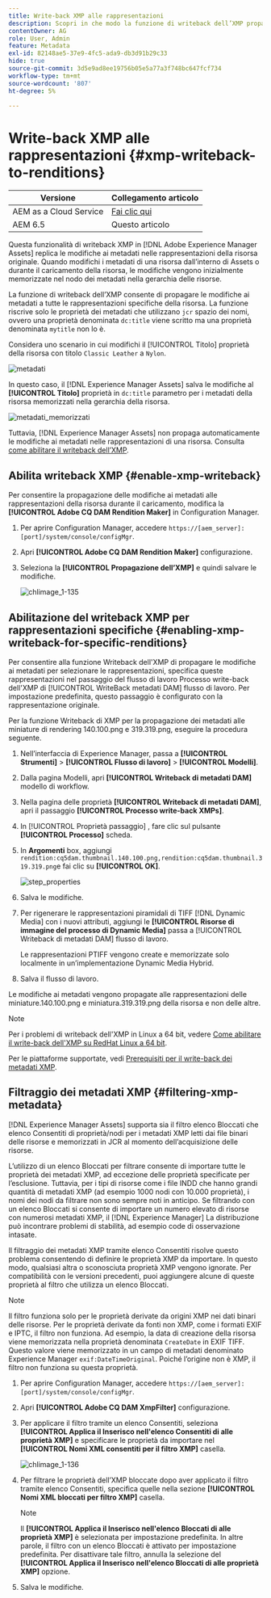 ```yaml
---
title: Write-back XMP alle rappresentazioni
description: Scopri in che modo la funzione di writeback dell’XMP propaga le modifiche ai metadati di una risorsa a tutte le sue rappresentazioni o a quelle specifiche.
contentOwner: AG
role: User, Admin
feature: Metadata
exl-id: 82148ae5-37e9-4fc5-ada9-db3d91b29c33
hide: true
source-git-commit: 3d5e9ad8ee19756b05e5a77a3f748bc647fcf734
workflow-type: tm+mt
source-wordcount: '807'
ht-degree: 5%

---
```


# Write-back XMP alle rappresentazioni {#xmp-writeback-to-renditions}

| Versione | Collegamento articolo |
| -------- | ---------------------------- |
| AEM as a Cloud Service | [Fai clic qui](https://experienceleague.adobe.com/docs/experience-manager-cloud-service/content/assets/admin/xmp-metadata.html?lang=en) |
| AEM 6.5 | Questo articolo |

Questa funzionalità di writeback XMP in [!DNL Adobe Experience Manager Assets] replica le modifiche ai metadati nelle rappresentazioni della risorsa originale. Quando modifichi i metadati di una risorsa dall’interno di Assets o durante il caricamento della risorsa, le modifiche vengono inizialmente memorizzate nel nodo dei metadati nella gerarchia delle risorse.

La funzione di writeback dell’XMP consente di propagare le modifiche ai metadati a tutte le rappresentazioni specifiche della risorsa. La funzione riscrive solo le proprietà dei metadati che utilizzano `jcr` spazio dei nomi, ovvero una proprietà denominata `dc:title` viene scritto ma una proprietà denominata `mytitle` non lo è.

Considera uno scenario in cui modifichi il [!UICONTROL Titolo] proprietà della risorsa con titolo `Classic Leather` a `Nylon`.

![metadati](assets/metadata.png)

In questo caso, il [!DNL Experience Manager Assets] salva le modifiche al **[!UICONTROL Titolo]** proprietà in `dc:title` parametro per i metadati della risorsa memorizzati nella gerarchia della risorsa.

![metadati_memorizzati](assets/metadata_stored.png)

Tuttavia, [!DNL Experience Manager Assets] non propaga automaticamente le modifiche ai metadati nelle rappresentazioni di una risorsa. Consulta [come abilitare il writeback dell’XMP](#enable-xmp-writeback).

## Abilita writeback XMP {#enable-xmp-writeback}

Per consentire la propagazione delle modifiche ai metadati alle rappresentazioni della risorsa durante il caricamento, modifica la **[!UICONTROL Adobe CQ DAM Rendition Maker]** in Configuration Manager.

1. Per aprire Configuration Manager, accedere `https://[aem_server]:[port]/system/console/configMgr`.
1. Apri **[!UICONTROL Adobe CQ DAM Rendition Maker]** configurazione.
1. Seleziona la **[!UICONTROL Propagazione dell’XMP]** e quindi salvare le modifiche.

   ![chlimage_1-135](assets/chlimage_1-346.png)

## Abilitazione del writeback XMP per rappresentazioni specifiche {#enabling-xmp-writeback-for-specific-renditions}

Per consentire alla funzione Writeback dell&#39;XMP di propagare le modifiche ai metadati per selezionare le rappresentazioni, specifica queste rappresentazioni nel passaggio del flusso di lavoro Processo write-back dell&#39;XMP di [!UICONTROL WriteBack metadati DAM] flusso di lavoro. Per impostazione predefinita, questo passaggio è configurato con la rappresentazione originale.

Per la funzione Writeback di XMP per la propagazione dei metadati alle miniature di rendering 140.100.png e 319.319.png, eseguire la procedura seguente.

1. Nell’interfaccia di Experience Manager, passa a **[!UICONTROL Strumenti]** > **[!UICONTROL Flusso di lavoro]** > **[!UICONTROL Modelli]**.
1. Dalla pagina Modelli, apri **[!UICONTROL Writeback di metadati DAM]** modello di workflow.
1. Nella pagina delle proprietà **[!UICONTROL Writeback di metadati DAM]**, apri il passaggio **[!UICONTROL Processo write-back XMPs]**.
1. In [!UICONTROL Proprietà passaggio] , fare clic sul pulsante **[!UICONTROL Processo]** scheda.
1. In **Argomenti** box, aggiungi `rendition:cq5dam.thumbnail.140.100.png,rendition:cq5dam.thumbnail.319.319.png`e fai clic su **[!UICONTROL OK]**.

   ![step_properties](assets/step_properties.png)

1. Salva le modifiche.
1. Per rigenerare le rappresentazioni piramidali di TIFF [!DNL Dynamic Media] con i nuovi attributi, aggiungi le **[!UICONTROL Risorse di immagine del processo di Dynamic Media]** passa a [!UICONTROL Writeback di metadati DAM] flusso di lavoro.

   Le rappresentazioni PTIFF vengono create e memorizzate solo localmente in un’implementazione Dynamic Media Hybrid.

1. Salva il flusso di lavoro.

Le modifiche ai metadati vengono propagate alle rappresentazioni delle miniature.140.100.png e miniatura.319.319.png della risorsa e non delle altre.

>[!NOTE]
>
>Per i problemi di writeback dell&#39;XMP in Linux a 64 bit, vedere [Come abilitare il write-back dell&#39;XMP su RedHat Linux a 64 bit](https://helpx.adobe.com/experience-manager/kb/enable-xmp-write-back-64-bit-redhat.html).
>
>Per le piattaforme supportate, vedi [Prerequisiti per il write-back dei metadati XMP](/help/sites-deploying/technical-requirements.md#requirements-for-aem-assets-xmp-metadata-write-back).

## Filtraggio dei metadati XMP {#filtering-xmp-metadata}

[!DNL Experience Manager Assets] supporta sia il filtro elenco Bloccati che elenco Consentiti di proprietà/nodi per i metadati XMP letti dai file binari delle risorse e memorizzati in JCR al momento dell’acquisizione delle risorse.

L’utilizzo di un elenco Bloccati per filtrare consente di importare tutte le proprietà dei metadati XMP, ad eccezione delle proprietà specificate per l’esclusione. Tuttavia, per i tipi di risorse come i file INDD che hanno grandi quantità di metadati XMP (ad esempio 1000 nodi con 10.000 proprietà), i nomi dei nodi da filtrare non sono sempre noti in anticipo. Se filtrando con un elenco Bloccati si consente di importare un numero elevato di risorse con numerosi metadati XMP, il [!DNL Experience Manager] La distribuzione può incontrare problemi di stabilità, ad esempio code di osservazione intasate.

Il filtraggio dei metadati XMP tramite elenco Consentiti risolve questo problema consentendo di definire le proprietà XMP da importare. In questo modo, qualsiasi altra o sconosciuta proprietà XMP vengono ignorate. Per compatibilità con le versioni precedenti, puoi aggiungere alcune di queste proprietà al filtro che utilizza un elenco Bloccati.

>[!NOTE]
>
>Il filtro funziona solo per le proprietà derivate da origini XMP nei dati binari delle risorse. Per le proprietà derivate da fonti non XMP, come i formati EXIF e IPTC, il filtro non funziona. Ad esempio, la data di creazione della risorsa viene memorizzata nella proprietà denominata `CreateDate` in EXIF TIFF. Questo valore viene memorizzato in un campo di metadati denominato Experience Manager `exif:DateTimeOriginal`. Poiché l’origine non è XMP, il filtro non funziona su questa proprietà.

1. Per aprire Configuration Manager, accedere `https://[aem_server]:[port]/system/console/configMgr`.
1. Apri **[!UICONTROL Adobe CQ DAM XmpFilter]** configurazione.
1. Per applicare il filtro tramite un elenco Consentiti, seleziona **[!UICONTROL Applica il Inserisco nell&#39;elenco Consentiti di alle proprietà XMP]** e specificare le proprietà da importare nel **[!UICONTROL Nomi XML consentiti per il filtro XMP]** casella.

   ![chlimage_1-136](assets/chlimage_1-347.png)

1. Per filtrare le proprietà dell’XMP bloccate dopo aver applicato il filtro tramite elenco Consentiti, specifica quelle nella sezione **[!UICONTROL Nomi XML bloccati per filtro XMP]** casella.

   >[!NOTE]
   >
   >Il **[!UICONTROL Applica il Inserisco nell&#39;elenco Bloccati di alle proprietà XMP]** è selezionata per impostazione predefinita. In altre parole, il filtro con un elenco Bloccati è attivato per impostazione predefinita. Per disattivare tale filtro, annulla la selezione del **[!UICONTROL Applica il Inserisco nell&#39;elenco Bloccati di alle proprietà XMP]** opzione.

1. Salva le modifiche.
